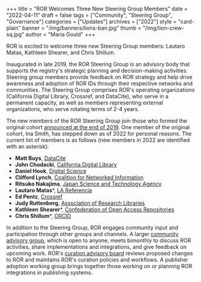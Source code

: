 +++
title = "ROR Welcomes Three New Steering Group Members"
date = "2022-04-11"
draft = false
tags = ["Community", "Steering Group", "Governance"]
categories = ["Updates"]
archives = ["2022"]
style = "card-plain"
banner = "/img/banners/lions-ban.jpg"
thumb = "/img/lion-crew-sq.jpg"
author = "Maria Gould"
+++

ROR is excited to welcome three new Steering Group members: Lautaro Matas, Kathleen Shearer, and Chris Shillum.

Inaugurated in late 2019, the ROR Steering Group is an advisory body that supports the registry's strategic planning and decision-making activities. Steering group members provide feedback on ROR strategy and help drive awareness and adoption of ROR IDs through their respective networks and communities. The Steering Group comprises ROR's operating organizations (California Digital Library, Crossref, and DataCite), who serve in a permanent capacity, as well as members representing external organizations, who serve rotating terms of 2-4 years.

The new members of the ROR Steering Group join those who formed the original cohort [announced at the end of 2019](https://ror.org/blog/2019-11-22-meet-the-ror-steering-group/). One member of the original cohort, Ina Smith, has stepped down as of 2022 for personal reasons. The current list of members is as follows (new members in 2022 are identified with an asterisk):

-  **Matt Buys**, [DataCite](https://datacite.org)
-  **John Chodacki**, [California Digital Library](https://cdlib.org)
-  **Daniel Hook**, [Digital Science](https://digital-science.com)
-  **Clifford Lynch**, [Coalition for Networked Information](https://cni.org)
-  **Ritsuko Nakajima**, [Japan Science and Technology Agency](https://ror.org/00097mb19)
-  **Lautaro Matas***, [LA Referencia](https://www.lareferencia.info/)
-  **Ed Pentz**, [Crossref](https://www.crossref.org)
-  **Judy Ruttenberg**, [Association of Research Libraries](https://arl.org)
-  **Kathleen Shearer***, [Confederation of Open Access Repositories](https://www.coar-repositories.org/)
-  **Chris Shillum***, [ORCID](https://orcid.org)

In addition to the Steering Group, ROR engages community input and participation through other groups and channels. A larger [community advisory group](https://ror.org/community/), which is open to anyone, meets bimonthly to discuss ROR activities, share implementations and integrations, and give feedback on upcoming work. ROR's [curation advisory board](https://ror.org/registry/#curation-advisory-board) reviews proposed changes to ROR and maintains ROR's curation policies and workflows. A publisher adoption working group brings together those working on or planning ROR integrations in publishing systems.
